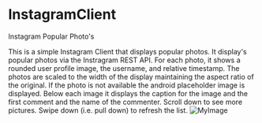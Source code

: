 # InstagramClient
Instagram Popular Photo's

This is a simple Instagram Client that displays popular photos.  It display's popular photos via the Instragram REST API. For each photo, it shows a rounded user profile image, the username, and relative timestamp. The photos are scaled to the width of the display maintaining the aspect ratio of the original. If the photo is not available the android placeholder image is displayed. Below each image it displays the caption for the image and the first comment and the name of the commenter. Scroll down to see more pictures. Swipe down (i.e. pull down) to refresh the list.
![MyImage](https://github.com/jheron/InstagramClient/PopularPhotos.gif)
